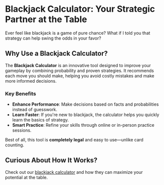 # Blackjack Calculator: Your Strategic Partner at the Table

Ever feel like blackjack is a game of pure chance? What if I told you that strategy can help swing the odds in your favor?

## Why Use a Blackjack Calculator?

The **Blackjack Calculator** is an innovative tool designed to improve your gameplay by combining probability and proven strategies. It recommends each move you should make, helping you avoid costly mistakes and make more informed decisions.

### Key Benefits

- **Enhance Performance**: Make decisions based on facts and probabilities instead of guesswork.
- **Learn Faster**: If you're new to blackjack, the calculator helps you quickly learn the basics of strategy.
- **Smart Practice**: Refine your skills through online or in-person practice sessions.

Best of all, this tool is **completely legal** and easy to use—unlike card counting.

## Curious About How It Works?

Check out our [blackjack calculator](https://asamteer.com/calculators/blackjack-calculator-hand-startegy-calculator) and how they can maximize your potential at the table.
